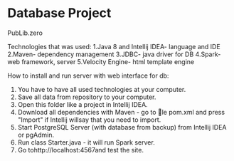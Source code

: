 # Database Project
PubLib.zero

Technologies that was used:
1.Java 8 and Intellij IDEA- language and IDE
2.Maven- dependency management
3.JDBC- java driver for DB
4.Spark- web framework, server
5.Velocity Engine- html template engine

How to install and run server with web interface for db:
1.  You have to have all used technologies at your computer.
2.  Save all data from repository to your computer.
3.  Open this folder like a project in Intellij IDEA.
4.  Download all dependencies with Maven - go to le pom.xml and press "Import" if Intellij willsay that you need to import.
5.  Start PostgreSQL Server (with database from backup) from Intellij IDEA or pgAdmin.
6.  Run class Starter.java - it will run Spark server.
7.  Go tohttp://localhost:4567and test the site.
